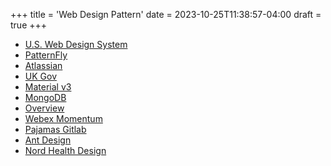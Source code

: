 +++
title = 'Web Design Pattern'
date = 2023-10-25T11:38:57-04:00
draft = true
+++

- [U.S. Web Design System](https://designsystem.digital.gov/)
- [PatternFly](https://www.patternfly.org/)
- [Atlassian](https://atlassian.design/)
- [UK Gov](https://design-system.service.gov.uk/)
- [Material v3](https://m3.material.io/)
- [MongoDB](https://www.mongodb.design/)
- [Overview](https://designerup.co/blog/10-best-design-systems-and-how-to-learn-and-steal-from-them/)
- [Webex Momentum](https://momentum.design/)
- [Pajamas Gitlab](https://design.gitlab.com/)
- [Ant Design](https://ant.design/)
- [Nord Health Design](https://nordhealth.design/)